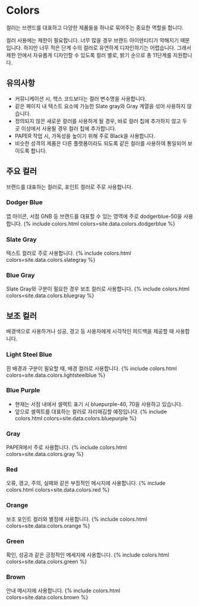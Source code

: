 ---
---

# Colors

컬러는 브랜드를 대표하고 다양한 제품들을 하나로 묶어주는 중요한 역할을 합니다.

컬러 사용에는 제한이 필요합니다. 너무 많을 경우 브랜드 아이덴티티가 약해지기 때문입니다. 하지만 너무 적은 단계 수의 컬러로 유연하게 디자인하기는 어렵습니다. 그래서 제한 안에서 자유롭게 디자인할 수 있도록 컬러 별로, 밝기 순으로 총 11단계를 지원합니다.

## 유의사항

- 커뮤니케이션 시, 헥스 코드보다는 컬러 변수명을 사용합니다.
- 같은 페이지 내 텍스트 요소에 가능한 Slate gray와 Gray 계열을 섞어 사용하지 않습니다.
- 정의되지 않은 새로운 컬러를 사용하게 될 경우, 바로 컬러 칩에 추가하지 않고 두 곳 이상에서 사용될 경우 컬러 칩에 추가합니다.
- PAPER 작업 시, 가독성을 높이기 위해 주로 Black을 사용합니다.
- 비슷한 성격의 제품은 다른 플랫폼이라도 되도록 같은 컬러를 사용하여 통일되어 보이도록 합니다.

## 주요 컬러

브랜드를 대표하는 컬러로, 포인트 컬러로 주로 사용합니다.

###  Dodger Blue

앱 아이콘, 서점 GNB 등 브랜드를 대표할 수 있는 영역에 주로 dodgerblue-50을 사용합니다.
{% include colors.html colors=site.data.colors.dodgerblue %}

###  Slate Gray

텍스트 컬러로 주로 사용합니다.
{% include colors.html colors=site.data.colors.slategray %}

###  Blue Gray

Slate Gray와 구분이 필요한 경우 보조 컬러로 사용합니다.
{% include colors.html colors=site.data.colors.bluegray %}


## 보조 컬러

배경색으로 사용하거나 성공, 경고 등 사용자에게 시각적인 피드백을 제공할 때 사용합니다.

### Light Steel Blue

흰 배경과 구분이 필요할 때, 배경 컬러로 사용합니다.
{% include colors.html colors=site.data.colors.lightsteelblue %}

### Blue Purple

- 현재는 서점 내에서 셀렉트 표기 시 bluepurple-40, 70을 사용하고 있습니다.
- 앞으로 셀렉트를 대표하는 컬러로 자리매김할 예정입니다.
{% include colors.html colors=site.data.colors.bluepurple %}

###  Gray

PAPER에서 주로 사용합니다.
{% include colors.html colors=site.data.colors.gray %}

###  Red

오류, 경고, 주의, 실패와 같은 부정적인 메시지에 사용합니다.
{% include colors.html colors=site.data.colors.red %}

### Orange

보조 포인트 컬러와 별점에 사용합니다.
{% include colors.html colors=site.data.colors.orange %}

###  Green

확인, 성공과 같은 긍정적인 메세지에 사용합니다.
{% include colors.html colors=site.data.colors.green %}

### Brown

안내 메시지에 사용합니다.
{% include colors.html colors=site.data.colors.brown %}
